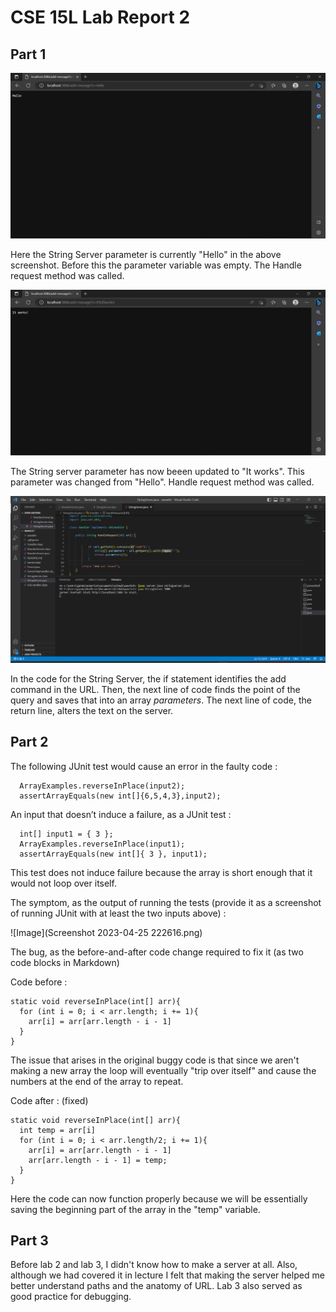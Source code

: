 # CSE 15L Lab Report 2


## Part 1 

  ![Image](StringServer1.png)
  
  Here the String Server parameter is currently "Hello" in the above screenshot. Before this the parameter variable was empty. The Handle request method was called.
  
  ![Image](StringServer2.png)
  
  The String server parameter has now beeen updated to "It works". This parameter was changed from "Hello". Handle request method was called.
  
  ![Image](StringServerCode.png)
  
  In the code for the String Server, the if statement identifies the add command in the URL. Then, the next line of code finds the point of the query and saves that
  into an array *parameters*. The next line of code, the return line, alters the text on the server. 
  
## Part 2 
  
  The following JUnit test would cause an error in the faulty code : 
  
      ArrayExamples.reverseInPlace(input2);
      assertArrayEquals(new int[]{6,5,4,3},input2);

  An input that doesn’t induce a failure, as a JUnit test : 
  
      int[] input1 = { 3 };
      ArrayExamples.reverseInPlace(input1);
      assertArrayEquals(new int[]{ 3 }, input1);
      
  This test does not induce failure because the array is short enough that it would not loop over itself.
     
  The symptom, as the output of running the tests (provide it as a screenshot of running JUnit with at least the two inputs above) : 
  
  ![Image](Screenshot 2023-04-25 222616.png)
  
   
  The bug, as the before-and-after code change required to fix it (as two code blocks in Markdown)
  
  Code before : 
  
    static void reverseInPlace(int[] arr){
      for (int i = 0; i < arr.length; i += 1){
        arr[i] = arr[arr.length - i - 1]
      }
    }
    
  The issue that arises in the original buggy code is that since we aren't making a new array the loop will eventually "trip over itself" and cause the numbers
  at the end of the array to repeat.
  
  Code after : (fixed)
   
    static void reverseInPlace(int[] arr){
      int temp = arr[i]
      for (int i = 0; i < arr.length/2; i += 1){
        arr[i] = arr[arr.length - i - 1]
        arr[arr.length - i - 1] = temp;
      }
    }
  
  Here the code can now function properly because we will be essentially saving the beginning part of the array in the "temp" variable.
  
## Part 3

Before lab 2 and lab 3, I didn't know how to make a server at all. Also, although we had covered it in lecture I felt that making the server helped me better understand 
paths and the anatomy of URL. Lab 3 also served as good practice for debugging. 
